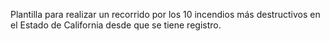 Plantilla para realizar un recorrido por los 10 incendios más destructivos en el Estado de California desde que se tiene registro.
